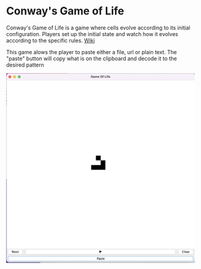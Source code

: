 # Conway's Game of Life

Conway's Game of Life is a game where cells evolve according to its initial 
configuration. Players set up the initial state and watch how it evolves 
according to the specific rules. [Wiki](https://en.wikipedia.org/wiki/Conway%27s_Game_of_Life)

This game alows the player to paste either a file, url or plain text.
The "paste" button will copy what is on the clipboard and decode it to the desired pattern


![GameOfLife](GameOfLife.png)
